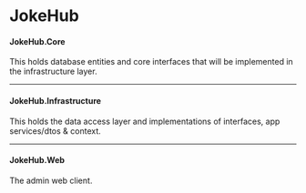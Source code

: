 # JokeHub

#### JokeHub.Core
This holds database entities and core interfaces that will be implemented in the infrastructure layer.
<hr>

#### JokeHub.Infrastructure
This holds the data access layer and implementations of interfaces, app services/dtos & context.
<hr>

#### JokeHub.Web
The admin web client.

